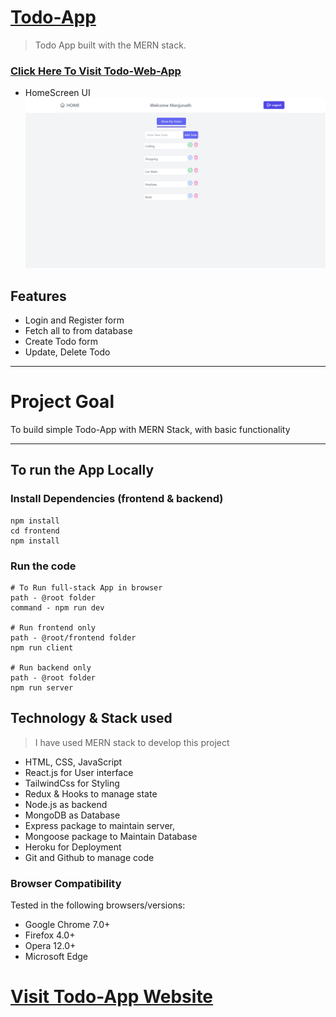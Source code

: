 # [Todo-App](https://yikestechnologiestodo.herokuapp.com/)


> Todo App built with the MERN stack.


### [Click Here To Visit Todo-Web-App](https://yikestechnologiestodo.herokuapp.com/)

- HomeScreen UI
![screenshot](https://github.com/Manjunath-Gowdar-au26/To-Do-App/blob/main/frontend/asset/todoImage.png?raw=true)

## Features

- Login and Register form
- Fetch all to from database
- Create Todo form
- Update, Delete Todo
---


# Project Goal

To build simple Todo-App with MERN Stack, with basic functionality

---
## To run the App Locally
### Install Dependencies (frontend & backend)

```
npm install
cd frontend
npm install
```

### Run the code

```
# To Run full-stack App in browser
path - @root folder
command - npm run dev

# Run frontend only
path - @root/frontend folder
npm run client

# Run backend only
path - @root folder
npm run server
```

## Technology & Stack used

>I have used MERN stack to develop this project
- HTML, CSS, JavaScript 
- React.js for User interface
- TailwindCss for Styling
- Redux & Hooks to manage state
- Node.js as backend
- MongoDB as Database
- Express package to maintain server,
- Mongoose package to Maintain Database 
- Heroku for Deployment
- Git and Github to manage code


### Browser Compatibility

Tested in the following browsers/versions:

- Google Chrome 7.0+
- Firefox 4.0+
- Opera 12.0+
- Microsoft Edge

# [Visit Todo-App Website](https://yikestechnologiestodo.herokuapp.com/)